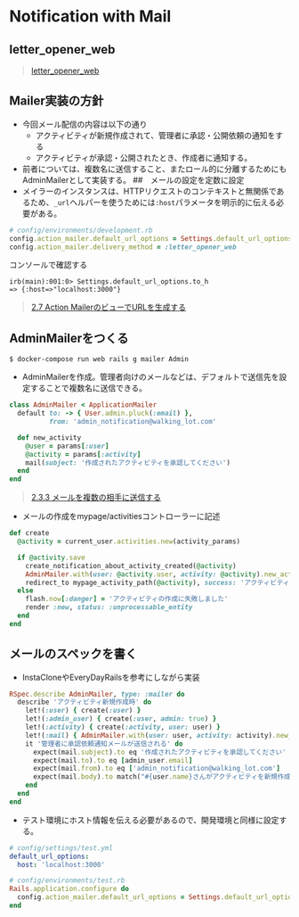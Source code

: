 # Notification with Mail
## letter_opener_web
> [letter_opener_web](https://github.com/fgrehm/letter_opener_web)
## Mailer実装の方針
- 今回メール配信の内容は以下の通り
  - アクティビティが新規作成されて、管理者に承認・公開依頼の通知をする
  - アクティビティが承認・公開されたとき、作成者に通知する。
- 前者については、複数名に送信すること、またロール的に分離するためにもAdminMailerとして実装する。
##　メールの設定を定数に設定
- メイラーのインスタンスは、HTTPリクエストのコンテキストと無関係であるため、`_url`ヘルパーを使うためには`:host`パラメータを明示的に伝える必要がある。
```rb
# config/environments/development.rb
config.action_mailer.default_url_options = Settings.default_url_options.to_h
config.action_mailer.delivery_method = :letter_opener_web

```
コンソールで確認する
```
irb(main):001:0> Settings.default_url_options.to_h
=> {:host=>"localhost:3000"}
```
> [2.7 Action MailerのビューでURLを生成する](https://railsguides.jp/action_mailer_basics.html#action-mailer%E3%81%AE%E3%83%93%E3%83%A5%E3%83%BC%E3%81%A7url%E3%82%92%E7%94%9F%E6%88%90%E3%81%99%E3%82%8B)

## AdminMailerをつくる
```
$ docker-compose run web rails g mailer Admin
```
- AdminMailerを作成。管理者向けのメールなどは、デフォルトで送信先を設定することで複数名に送信できる。
```rb
class AdminMailer < ApplicationMailer
  default to: -> { User.admin.pluck(:email) },
          from: 'admin_notification@walking_lot.com'

  def new_activity
    @user = params[:user]
    @activity = params[:activity]
    mail(subject: '作成されたアクティビティを承認してください')
  end
end
```
> [2.3.3 メールを複数の相手に送信する](https://railsguides.jp/action_mailer_basics.html#%E3%83%A1%E3%83%BC%E3%83%AB%E3%82%92%E8%A4%87%E6%95%B0%E3%81%AE%E7%9B%B8%E6%89%8B%E3%81%AB%E9%80%81%E4%BF%A1%E3%81%99%E3%82%8B)
- メールの作成をmypage/activitiesコントローラーに記述
```rb
def create
  @activity = current_user.activities.new(activity_params)

  if @activity.save
    create_notification_about_activity_created(@activity)
    AdminMailer.with(user: @activity.user, activity: @activity).new_activity.deliver_later # ここでメールを作成
    redirect_to mypage_activity_path(@activity), success: 'アクティビティを作成しました。公開まで少々お待ちください'
  else
    flash.now[:danger] = 'アクティビティの作成に失敗しました'
    render :new, status: :unprocessable_entity
  end
end
```

## メールのスペックを書く
- InstaCloneやEveryDayRailsを参考にしながら実装
```rb
RSpec.describe AdminMailer, type: :mailer do
  describe 'アクティビティ新規作成時' do
    let!(:user) { create(:user) }
    let!(:admin_user) { create(:user, admin: true) }
    let!(:activity) { create(:activity, user: user) }
    let!(:mail) { AdminMailer.with(user: user, activity: activity).new_activity }
    it '管理者に承認依頼通知メールが送信される' do
      expect(mail.subject).to eq '作成されたアクティビティを承認してください'
      expect(mail.to).to eq [admin_user.email]
      expect(mail.from).to eq ['admin_notification@walking_lot.com']
      expect(mail.body).to match("#{user.name}さんがアクティビティを新規作成しました。ログインして承認・公開してください。")
    end
  end
end
```
- テスト環境にホスト情報を伝える必要があるので、開発環境と同様に設定する。
```yml
# config/settings/test.yml
default_url_options:
  host: 'localhost:3000'
```
```rb
# config/environments/test.rb
Rails.application.configure do
  config.action_mailer.default_url_options = Settings.default_url_options.to_h
end
```

